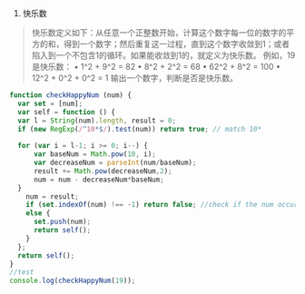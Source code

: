 1. 快乐数

> 快乐数定义如下：从任意一个正整数开始，计算这个数字每一位的数字的平方的和，得到一个数字；然后重复这一过程，直到这个数字收敛到1；或者陷入到一个不包含1的循环。如果能收敛到1的，就定义为快乐数。
> 例如，19是快乐数：
> •	1^2 + 9^2 = 82
> •	8^2 + 2^2 = 68
> •	62^2 + 8^2 = 100
> •	12^2 + 0^2 + 0^2 = 1
> 输出一个数字，判断是否是快乐数。

```javascript
function checkHappyNum (num) {
  var set = [num];
  var self = function () {
  var l = String(num).length, result = 0;
  if (new RegExp(/^10*$/).test(num)) return true; // match 10* 
    
  for (var i = l-1; i >= 0; i--) {
      var baseNum = Math.pow(10, i);
      var decreaseNum = parseInt(num/baseNum);
      result += Math.pow(decreaseNum,2);
      num = num - decreaseNum*baseNum;
  }
    num = result;
    if (set.indexOf(num) !== -1) return false; //check if the num occur in the history
    else {
      set.push(num);
      return self();
    }
  };
  return self();
}
//test
console.log(checkHappyNum(19));
```
